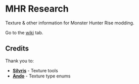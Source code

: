 # MHR Research
Texture & other information for Monster Hunter Rise modding.

Go to the [wiki](https://github.com/NSACloud/MHR_Research/wiki) tab.

## Credits

Thank you to:
* **[Silvris](https://github.com/Silvris)** - Texture tools
* **[Ando](https://github.com/Andoryuuta)** - Texture type enums

